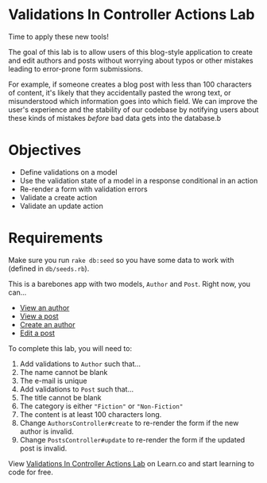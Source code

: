 # Validations In Controller Actions Lab

Time to apply these new tools!

The goal of this lab is to allow users of this blog-style application to create and edit authors and posts without worrying about typos or other mistakes leading to error-prone form submissions.

For example, if someone creates a blog post with less than 100 characters of content, it's likely that they accidentally pasted the wrong text, or misunderstood which information goes into which field. We can improve the user's experience and the stability of our codebase by notifying users about these kinds of mistakes *before* bad data gets into the database.b

# Objectives

- Define validations on a model
- Use the validation state of a model in a response conditional in an action
- Re-render a form with validation errors
- Validate a create action
- Validate an update action

# Requirements

Make sure you run `rake db:seed` so you have some data to work with (defined in `db/seeds.rb`).

This is a barebones app with two models, `Author` and `Post`. Right now, you can...

- [View an author](http://localhost:3000/authors/1)
- [View a post](http://localhost:3000/posts/1)
- [Create an author](http://localhost:3000/authors/new)
- [Edit a post](http://localhost:3000/posts/1/edit)

To complete this lab, you will need to:

1. Add validations to `Author` such that...
  1. The name cannot be blank
  1. The e-mail is unique
1. Add validations to `Post` such that...
  1. The title cannot be blank
  1. The category is either `"Fiction"` or `"Non-Fiction"`
  1. The content is at least 100 characters long.
1. Change `AuthorsController#create` to re-render the form if the new author is invalid.
1. Change `PostsController#update` to re-render the form if the updated post is invalid.

<p data-visibility='hidden'>View <a href='https://learn.co/lessons/validations-in-controller-actions-rails-lab' title='Validations In Controller Actions Lab'>Validations In Controller Actions Lab</a> on Learn.co and start learning to code for free.</p>
